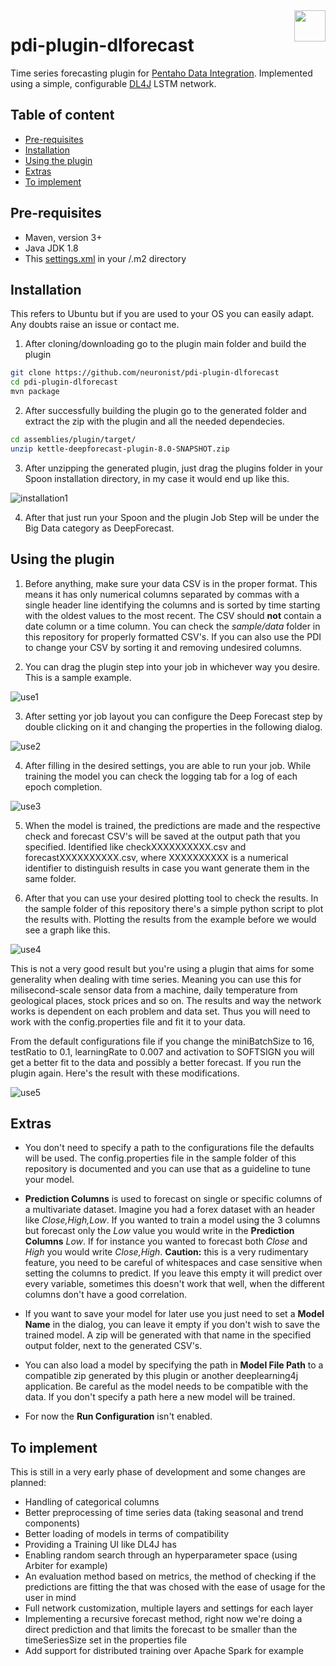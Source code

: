 <a href="https://www.pentaho.com/">
    <img src="https://trello-attachments.s3.amazonaws.com/59354adb4d8effac88d0b57c/59a53d0198c33653a118f940/95e151ea95ba2f020beda2612ed1212a/pentaho-HGC-logo.png" align="right" height="50" />
</a>

# pdi-plugin-dlforecast
Time series forecasting plugin for [Pentaho Data Integration](http://community.pentaho.com/projects/data-integration/). Implemented using a simple, configurable [DL4J](https://deeplearning4j.org/) LSTM network.

## Table of content

- [Pre-requisites](#pre-requisites)
- [Installation](#installation)
- [Using the plugin](#using-the-plugin)
- [Extras](#extras)
- [To implement](#to-implement)

## Pre-requisites 
* Maven, version 3+
* Java JDK 1.8
* This [settings.xml](https://github.com/pentaho/maven-parent-poms/blob/master/maven-support-files/settings.xml) 
in your <user-home>/.m2 directory

## Installation
This refers to Ubuntu but if you are used to your OS you can easily adapt. Any doubts raise an issue or contact me.

1. After cloning/downloading go to the plugin main folder and build the plugin
```bash
git clone https://github.com/neuronist/pdi-plugin-dlforecast
cd pdi-plugin-dlforecast
mvn package
```
2. After successfully building the plugin go to the generated folder and extract the zip with the plugin and all the needed dependecies.
```bash
cd assemblies/plugin/target/
unzip kettle-deepforecast-plugin-8.0-SNAPSHOT.zip
```
3. After unzipping the generated plugin, just drag the plugins folder in your Spoon installation directory, in my case it would end up like this.

![installation1](https://user-images.githubusercontent.com/24592596/29178313-16034a38-7de9-11e7-8004-05215482d6de.png)

4. After that just run your Spoon and the plugin Job Step will be under the Big Data category as DeepForecast.

## Using the plugin

1. Before anything, make sure your data CSV is in the proper format. This means it has only numerical columns separated by commas with a single header line identifying the columns and is sorted by time starting with the oldest values to the most recent. The CSV should **not** contain a date column or a time column. You can check the *sample/data* folder in this repository for properly formatted CSV's. If you can also use the PDI to change your CSV by sorting it and removing undesired columns.

2. You can drag the plugin step into your job in whichever way you desire. This is a sample example.

![use1](https://user-images.githubusercontent.com/24592596/29707429-21ef0c66-897d-11e7-9b04-6fec5f8d48c9.png)

3. After setting yor job layout you can configure the Deep Forecast step by double clicking on it and changing the properties in the following dialog.

![use2](https://user-images.githubusercontent.com/24592596/29708070-5ed3e032-897f-11e7-8756-0478ee0e7340.png)

4. After filling in the desired settings, you are able to run your job. While training the model you can check the logging tab for a log of each epoch completion.

![use3](https://user-images.githubusercontent.com/24592596/29708501-b2d1b4a6-8980-11e7-81cc-d08aecdc7595.png)

5. When the model is trained, the predictions are made and the respective check and forecast CSV's will be saved at the output path that you specified. Identified like checkXXXXXXXXXX.csv and forecastXXXXXXXXXX.csv, where XXXXXXXXXX is a numerical identifier to distinguish results in case you want generate them in the same folder.

6. After that you can use your desired plotting tool to check the results. In the sample folder of this repository there's a simple python script to plot the results with. Plotting the results from the example before we would see a graph like this.

![use4](https://user-images.githubusercontent.com/24592596/29708921-619be636-8982-11e7-8f58-34580c0e42d7.png)

This is not a very good result but you're using a plugin that aims for some generality when dealing with time series. Meaning you can use this for milisecond-scale sensor data from a machine, daily temperature from geological places, stock prices and so on. The results and way the network works is dependent on each problem and data set. Thus you will need to work with the config.properties file and fit it to your data. 

From the default configurations file if you change the miniBatchSize to 16, testRatio to 0.1, learningRate to 0.007 and activation to SOFTSIGN you will get a better fit to the data and possibly a better forecast. If you run the plugin again. Here's the result with these modifications.

![use5](https://user-images.githubusercontent.com/24592596/29710620-fad00912-8988-11e7-9643-a280dc6d8cdc.png)

## Extras

* You don't need to specify a path to the configurations file the defaults will be used. The config.properties file in the sample folder of this repository is documented and you can use that as a guideline to tune your model.

* **Prediction Columns** is used to forecast on single or specific columns of a multivariate dataset.
Imagine you had a forex dataset with an header like *Close,High,Low*. If you wanted to train a model using the 3 columns but forecast only the *Low* value you would write in the **Prediction Columns** *Low*. If for instance you wanted to forecast both *Close* and *High* you would write *Close,High*. **Caution:** this is a very rudimentary feature, you need to be careful of whitespaces and case sensitive when setting the columns to predict. If you leave this empty it will predict over every variable, sometimes this doesn't work that well, when the different columns don't have a good correlation.

* If you want to save your model for later use you just need to set a **Model Name** in the dialog, you can leave it empty if you don't wish to save the trained model. A zip will be generated with that name in the specified output folder, next to the generated CSV's.

* You can also load a model by specifying the path in **Model File Path** to a compatible zip generated by this plugin or another deeplearning4j application. Be careful as the model needs to be compatible with the data. If you don't specify a path here a new model will be trained.

* For now the **Run Configuration** isn't enabled.

## To implement

This is still in a very early phase of development and some changes are planned:

* Handling of categorical columns
* Better preprocessing of time series data (taking seasonal and trend components)
* Better loading of models in terms of compatibility
* Providing a Training UI like DL4J has
* Enabling random search through an hyperparameter space (using Arbiter for example)
* An evaluation method based on metrics, the method of checking if the predictions are fitting the that was chosed with the ease of usage for the user in mind
* Full network customization, multiple layers and settings for each layer
* Implementing a recursive forecast method, right now we're doing a direct prediction and that limits the forecast to be smaller than the timeSeriesSize set in the properties file
* Add support for distributed training over Apache Spark for example






